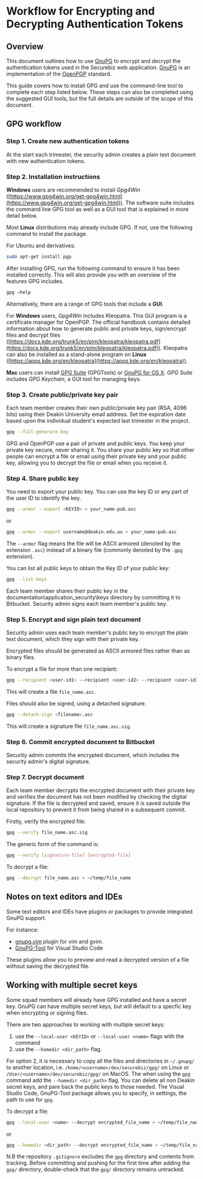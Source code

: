 # Workflow for Encrypting and Decrypting Authentication Tokens

## Overview

This document outlines how to use [GnuPG](https://gnupg.org) to encrypt and decrypt the authentication tokens used in the Securebiz web application. [GnuPG](https://gnupg.org) is an implementation of the [OpenPGP](https://www.openpgp.org/) standard.

This guide covers how to install GPG and use the command-line tool to complete each step listed below. These steps can also be completed using the suggested GUI tools, but the full details are outside of the scope of this document.

## GPG workflow

### Step 1. Create new authentication tokens

At the start each trimester, the security admin creates a plain text document with new authentication tokens.

### Step 2. Installation instructions

**Windows** users are recommended to install _Gpg4Win_ ([https://www.gpg4win.org/get-gpg4win.html](https://www.gpg4win.org/get-gpg4win.html)). The software suite includes the command line GPG tool as well as a GUI tool that is explained in more detail below.

Most  **Linux** distributions may already include GPG. If not, use the following command to install the package.

For Ubuntu and derivatives:

```bash
sudo apt-get install pgp
```

After installing GPG, run the following command to ensure it has been installed correctly. This will also provide you with an overview of the features GPG includes.

```bash
gpg –help
```

Alternatively, there are a range of GPG tools that include a **GUI**.

For **Windows** users, _Gpg4Win_ includes Kleopatra. This GUI program is a certificate manager for OpenPGP. The official handbook contains detailed information about how to generate public and private keys, sign/encrypt files and decrypt files ([https://docs.kde.org/trunk5/en/pim/kleopatra/kleopatra.pdf](https://docs.kde.org/trunk5/en/pim/kleopatra/kleopatra.pdf)). Kleopatra can also be installed as a stand-alone program on **Linux** ([https://apps.kde.org/en/kleopatra](https://apps.kde.org/en/kleopatra)).

**Mac** users can install [GPG Suite](https://gpgtools.org/) (GPGTools) or [GnuPG for OS X](https://sourceforge.net/p/gpgosx/docu/Download/). _GPG Suite_ includes _GPG Keychain_, a GUI tool for managing keys.

### Step 3. Create public/private key pair

Each team member creates their own public/private key pair (RSA, 4096 bits) using their Deakin University email address. Set the expiration date based upon the individual student&#39;s expected last trimester in the project.

```bash
gpg --full-generate-key
```

GPG and OpenPGP use a pair of private and public keys. You keep your private key secure, never sharing it. You share your public key so that other people can encrypt a file or email using their private key and your public key, allowing you to decrypt the file or email when you receive it.
### Step 4. Share public key

You need to export your public key. You can use the key ID or any part of the user ID to identify the key.


```zsh
gpg --armor --export <KEYID> > your_name-pub.asc
```

or

```zsh
gpg --armor --export username@deakin.edu.au > your_name-pub.asc
```

The `--armor` flag means the file will be ASCII armored (denoted by the extension `.asc`) instead of a binary file (commonly denoted by the `.gpg` extension).

You can list all public keys to obtain the Key ID of your public key:

```zsh
gpg --list-keys
```

Each team member shares their public key in the documentation\application\_security\keys directory by committing it to Bitbucket. Security admin signs each team member&#39;s public key.

### Step 5. Encrypt and sign plain text document

Security admin uses each team member&#39;s public key to encrypt the plain text document, which they sign with their private key.

Encrypted files should be generated as ASCII armored files rather than as binary files.

To encrypt a file for more than one recipient:

```bash
gpg --recipient <user-id1> --recipient <user-id2> --recipient <user-id3> --encrypt --armor file_name
```

This will create a file `file_name.asc`.

Files should also be signed, using a detached signature.

```bash
gpg --detach-sign <filename>.asc
```

This will create a signature file `file_name.asc.sig`.

### Step 6. Commit encrypted document to Bitbucket

Security admin commits the encrypted document, which includes the security admin&#39;s digital signature.

### Step 7. Decrypt document

Each team member decrypts the encrypted document with their private key and verifies the document has not been modified by checking the digital signature. If the file is decrypted and saved, ensure it is saved outside the local repository to prevent it from being shared in a subsequent commit.

Firstly, verify the encrypted file:

```bash
gpg --verify file_name.asc.sig 
```

The generic form of the command is:

```bash
gpg --verify [signature-file] [encrypted-file]
```

To decrypt a file:

```bash
gpg --decrypt file_name.asc > ~/temp/file_name
```


## Notes on text editors and IDEs

Some text editors and IDEs have plugins or packages to provide integrated GnuPG support.

For instance:

* [gnupg.vim](https://www.vim.org/scripts/script.php?script_id=3645) plugin for vim and gvim.
* [GnuPG-Tool](https://github.com/heilingbrunner/vscode-gnupg-tool) for Visual Studio Code

These plugins allow you to preview and read a decrypted version of a file without saving the decrypted file.

## Working with multiple secret keys

Some squad members will already have GPG installed and have a secret key. GnuPG can have multiple secret keys, but will default to a specfic key when encrypting or signing files.

There are two approaches to working with multiple secret keys:

1. use the `--local-user <KEYID>` or `--local-user <name>` flags with the command
2. use the `--homedir <dir_path>` flag.

For option 2, it is necessary to copy all the files and directories in `~/.gnupg/` to another location, i.e. `/home/<username>/dev/securebiz/gpg/` on Linux or `/User/<username>/dev/securebiz/gpg/` on MacOS. The when using the `gpg` command add the `--homedir <dir_path>` flag. You can delete all non Deakin secret keys, and pare back the public keys to those needed. The Visual Studio Code, GnuPG-Tool package allows you to specify, in settings, the path to use for `gpg`.

To decrypt a file:

```bash
gpg --local-user <name> --decrypt encrypted_file_name > ~/temp/file_name
```

or

```bash
gpg --homedir <dir_path> --decrypt encrypted_file_name > ~/temp/file_name
```

N.B the repository `.gitignore` excludes the `gpg` directory and contents from tracking. Before committing and pushing for the first time after adding the `gpg/` directory, double-check that the `gpg/` directory remains untracked.

